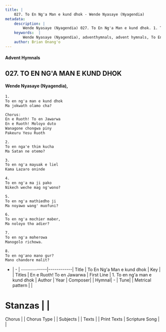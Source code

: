 ```yaml
---
title: |
    027. To En Ng'a Man e kund dhok - Wende Nyasaye (Nyagendia)
metadata:
    description: |
        Wende Nyasaye (Nyagendia) 027. To En Ng'a Man e kund dhok. 1. To en ng'a man e kund dhok Ma jokwath olamo cha?  Chorus: En e Ruoth! To en Jawarwa En e Ruoth! Moloyo duto Wanagone chongwa piny Pakeuru Yesu Ruoth  2. To en nga'e thim kucha Ma Satan ne otemo?  3. To en ng'a mayuak e liel Kama Lazaro oninde  4. To en ng'a ma ji pako Nikech weche mag ng'wono?  5. To en ng'a mathiedho ji Ma noyawo wang' muofuni?  6. To en ng'a mochier maber, Ma noloyo tho adier?  7. To en ng'a moherowa Manogolo richowa.  8. To en ng'ano mano gur? Mano chandore malit?  
    keywords:  |
        Wende Nyasaye (Nyagendia), adventhymnals, advent hymnals, To En Ng'a Man e kund dhok, 1. To en ng'a man e kund dhok. En e Ruoth! To en Jawarwa
    author: Brian Onang'o
---
```


#### Advent Hymnals
## 027. TO EN NG'A MAN E KUND DHOK
####  Wende Nyasaye (Nyagendia),

```txt
1.
To en ng'a man e kund dhok
Ma jokwath olamo cha?

Chorus:
En e Ruoth! To en Jawarwa
En e Ruoth! Moloyo duto
Wanagone chongwa piny
Pakeuru Yesu Ruoth

2.
To en nga'e thim kucha
Ma Satan ne otemo?

3.
To en ng'a mayuak e liel
Kama Lazaro oninde

4.
To en ng'a ma ji pako
Nikech weche mag ng'wono?

5.
To en ng'a mathiedho ji
Ma noyawo wang' muofuni?

6.
To en ng'a mochier maber,
Ma noloyo tho adier?

7.
To en ng'a moherowa
Manogolo richowa.

8.
To en ng'ano mano gur?
Mano chandore malit?


```

- |   -  |
-------------|------------|
Title | To En Ng'a Man e kund dhok |
Key |  |
Titles | En e Ruoth! To en Jawarwa |
First Line | 1. To en ng'a man e kund dhok |
Author | 
Year | 
Composer| |
Hymnal|  - |
Tune|  |
Metrical pattern | |
# Stanzas |  |
Chorus |  |
Chorus Type |  |
Subjects | |
Texts |  |
Print Texts | 
Scripture Song |  |
    
